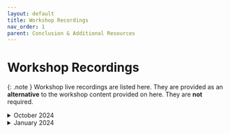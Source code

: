 ```yaml
---
layout: default
title: Workshop Recordings
nav_order: 1
parent: Conclusion & Additional Resources
---
```


<!-- If you still want to provide access to old workshop recordings, this is the place! Full-length live workshop videos go here. -->
<!-- If you decide you don't need it, delete this page AND go to 'index.md', set has_children to false. -->


# Workshop Recordings

{: .note }
Workshop live recordings are listed here. They are provided as an **alternative** to the workshop content provided on here. They are **not** required.

<!-- ----------------------------------------------------------------- -->

<details markdown="1">
<summary>October 2024</summary> <!-- Change "Month Year" with the date of the recording ---> 
<iframe height="416" width="100%" allowfullscreen frameborder=0 src="https://echo360.ca/media/b80cd5df-7ea5-4e35-a76b-8d1990566822/public"></iframe>
[View original here.](https://echo360.ca/media/b80cd5df-7ea5-4e35-a76b-8d1990566822/public)

<!-- 
<embed src="assets/docs/2023-01-RDM-best-practices.pdf" style="border:none;" width="100%" height="466px">
[Download as PDF.](assets/docs/2023-01-RDM-best-practices.pdf) 
-->

</details>

<!-- ----------------------------------------------------------------- -->

<details markdown="1">
<summary>January 2024</summary> <!-- Change "Month Year" with the date of the recording ---> 
<iframe height="416" width="100%" allowfullscreen frameborder=0 src="https://echo360.ca/media/df4034d2-5c78-467a-bdc6-7dc56b755758/public"></iframe>
[View original here.](https://echo360.ca/media/df4034d2-5c78-467a-bdc6-7dc56b755758/public)

<!-- 
<embed src="assets/docs/2023-01-RDM-best-practices.pdf" style="border:none;" width="100%" height="466px">
[Download as PDF.](assets/docs/2023-01-RDM-best-practices.pdf) 
-->

</details>

<!-- ----------------------------------------------------------------- -->

<!-- <details markdown="1">
<summary>September 2023</summary>
<iframe height="416" width="100%" allowfullscreen frameborder=0 src="https://echo360.ca/media/f50a5ead-79b6-45db-a7b4-930bbdbc4edd/public"></iframe>
[View original here.](https://echo360.ca/media/f50a5ead-79b6-45db-a7b4-930bbdbc4edd/public)

<embed src="assets/docs/2023-09_RDM-best-practices-slides.pdf" style="border:none;" width="100%" height="466px">
[Download as PDF.](assets/docs/2023-09_RDM-best-practices-slides.pdf)
</details> -->

<!-- ----------------------------------------------------------------- -->

<!-- <details markdown="1">
<summary>January 2023</summary> 
<iframe height="416" width="100%" allowfullscreen frameborder=0 src="https://echo360.ca/media/7d716595-09dd-48d7-94d1-7b4cf29fcbab/public"></iframe>
[View original here.](https://echo360.ca/media/7d716595-09dd-48d7-94d1-7b4cf29fcbab/public)

<embed src="assets/docs/2023-01-RDM-best-practices.pdf" style="border:none;" width="100%" height="466px">
[Download as PDF.](assets/docs/2023-01-RDM-best-practices.pdf)
</details> -->

<!-- ----------------------------------------------------------------- -->

<!-- <details markdown="1">
<summary>October 2022</summary>
<iframe height="416" width="100%" allowfullscreen frameborder=0 src="https://echo360.ca/media/cdde7620-6f3b-40ff-b0d6-ad12c6ea4eea/public"></iframe>
[View original here.](https://echo360.ca/media/cdde7620-6f3b-40ff-b0d6-ad12c6ea4eea/public)

<embed src="assets/docs/2022-10-RDM-best-practices.pdf" style="border:none;" width="100%" height="466px">
[Download as PDF.](assets/docs/2022-10-RDM-best-practices.pdf)
</details> -->

<!-- ----------------------------------------------------------------- -->

<!-- <details markdown="1">
<summary>February 2022</summary>
<iframe height="416" width="100%" allowfullscreen frameborder=0 src="https://echo360.ca/media/5185ce52-f2c0-44cd-8594-da1456224d4e/public"></iframe>
[View original here.](https://echo360.ca/media/5185ce52-f2c0-44cd-8594-da1456224d4e/public)

<embed src="assets/docs/2022-02-RDM-best-practices.pdf" style="border:none;" width="100%" height="466px">
[Download as PDF.](assets/docs/2022-02-RDM-best-practices.pdf)
</details> -->

<!-- ----------------------------------------------------------------- -->

<!-- <details markdown="1">
<summary>October 2021</summary>
<iframe height="416" width="100%" allowfullscreen frameborder=0 src="https://echo360.ca/media/d0ef0502-9d7e-497b-9226-e988c3db67b7/public"></iframe>
[View original here.](https://echo360.ca/media/d0ef0502-9d7e-497b-9226-e988c3db67b7/public)

<embed src="assets/docs/2021-10-RDM-best-practices.pdf" style="border:none;" width="100%" height="466px">
[Download as PDF.](assets/docs/2021-10-RDM-best-practices.pdf)
</details> -->

<!-- ----------------------------------------------------------------- -->

<!-- <details markdown="1">
<summary>March 2021</summary>
<iframe height="416" width="100%" allowfullscreen frameborder=0 src="https://echo360.ca/media/cbeb4b28-21a4-4149-a814-ddeef38efab4/public"></iframe>
[View original here.](https://echo360.ca/media/cbeb4b28-21a4-4149-a814-ddeef38efab4/public)

<embed src="assets/docs/2021-03-DMDS-best-practices.pdf" style="border:none;" width="100%" height="466px">
[Download as PDF.](assets/docs/2023-03-DMDS-best-practices.pdf)
</details> -->
